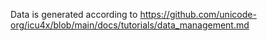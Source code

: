 Data is generated according to <https://github.com/unicode-org/icu4x/blob/main/docs/tutorials/data_management.md>

